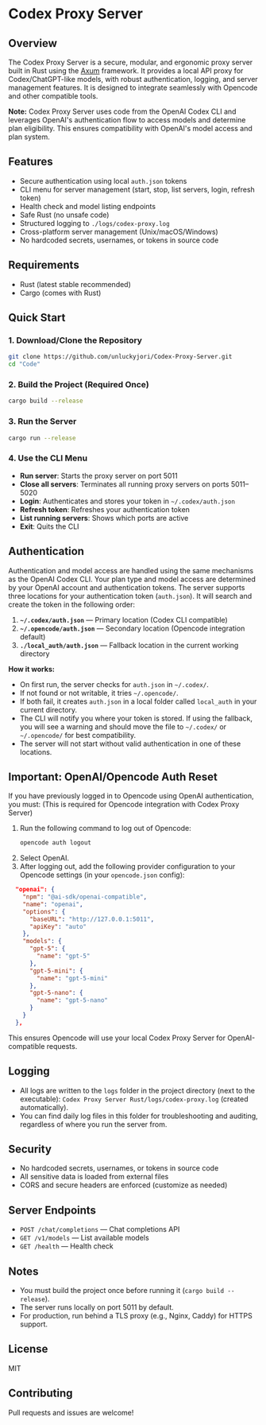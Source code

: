# Codex Proxy Server

## Overview

The Codex Proxy Server is a secure, modular, and ergonomic proxy server built in Rust using the [Axum](https://github.com/tokio-rs/axum) framework. It provides a local API proxy for Codex/ChatGPT-like models, with robust authentication, logging, and server management features. It is designed to integrate seamlessly with Opencode and other compatible tools.

**Note:** Codex Proxy Server uses code from the OpenAI Codex CLI and leverages OpenAI's authentication flow to access models and determine plan eligibility. This ensures compatibility with OpenAI's model access and plan system.

## Features
- Secure authentication using local `auth.json` tokens
- CLI menu for server management (start, stop, list servers, login, refresh token)
- Health check and model listing endpoints
- Safe Rust (no unsafe code)
- Structured logging to `./logs/codex-proxy.log`
- Cross-platform server management (Unix/macOS/Windows)
- No hardcoded secrets, usernames, or tokens in source code

## Requirements
- Rust (latest stable recommended)
- Cargo (comes with Rust)

## Quick Start

### 1. Download/Clone the Repository
```sh
git clone https://github.com/unluckyjori/Codex-Proxy-Server.git
cd "Code"
```

### 2. Build the Project (Required Once)
```sh
cargo build --release
```

### 3. Run the Server
```sh
cargo run --release
```

### 4. Use the CLI Menu
- **Run server**: Starts the proxy server on port 5011
- **Close all servers**: Terminates all running proxy servers on ports 5011–5020
- **Login**: Authenticates and stores your token in `~/.codex/auth.json`
- **Refresh token**: Refreshes your authentication token
- **List running servers**: Shows which ports are active
- **Exit**: Quits the CLI

## Authentication

Authentication and model access are handled using the same mechanisms as the OpenAI Codex CLI. Your plan type and model access are determined by your OpenAI account and authentication tokens. The server supports three locations for your authentication token (`auth.json`). It will search and create the token in the following order:

1. **`~/.codex/auth.json`** — Primary location (Codex CLI compatible)
2. **`~/.opencode/auth.json`** — Secondary location (Opencode integration default)
3. **`./local_auth/auth.json`** — Fallback location in the current working directory

**How it works:**
- On first run, the server checks for `auth.json` in `~/.codex/`.
- If not found or not writable, it tries `~/.opencode/`.
- If both fail, it creates `auth.json` in a local folder called `local_auth` in your current directory.
- The CLI will notify you where your token is stored. If using the fallback, you will see a warning and should move the file to `~/.codex/` or `~/.opencode/` for best compatibility.
- The server will not start without valid authentication in one of these locations.

## Important: OpenAI/Opencode Auth Reset

If you have previously logged in to Opencode using OpenAI authentication, you must: (This is required for Opencode integration with Codex Proxy Server)

1. Run the following command to log out of Opencode:
   ```sh
   opencode auth logout
   ```
2. Select OpenAI.
3. After logging out, add the following provider configuration to your Opencode settings (in your `opencode.json` config):

```json
  "openai": {
    "npm": "@ai-sdk/openai-compatible",
    "name": "openai",
    "options": {
      "baseURL": "http://127.0.0.1:5011",
      "apiKey": "auto"
    },
    "models": {
      "gpt-5": {
        "name": "gpt-5"
      },
      "gpt-5-mini": {
        "name": "gpt-5-mini"
      },
      "gpt-5-nano": {
        "name": "gpt-5-nano"
      }
    }
  },
```

This ensures Opencode will use your local Codex Proxy Server for OpenAI-compatible requests.

## Logging
- All logs are written to the `logs` folder in the project directory (next to the executable): `Codex Proxy Server Rust/logs/codex-proxy.log` (created automatically).
- You can find daily log files in this folder for troubleshooting and auditing, regardless of where you run the server from.

## Security
- No hardcoded secrets, usernames, or tokens in source code
- All sensitive data is loaded from external files
- CORS and secure headers are enforced (customize as needed)

## Server Endpoints
- `POST /chat/completions` — Chat completions API
- `GET /v1/models` — List available models
- `GET /health` — Health check

## Notes
- You must build the project once before running it (`cargo build --release`).
- The server runs locally on port 5011 by default.
- For production, run behind a TLS proxy (e.g., Nginx, Caddy) for HTTPS support.

## License
MIT

## Contributing
Pull requests and issues are welcome!
